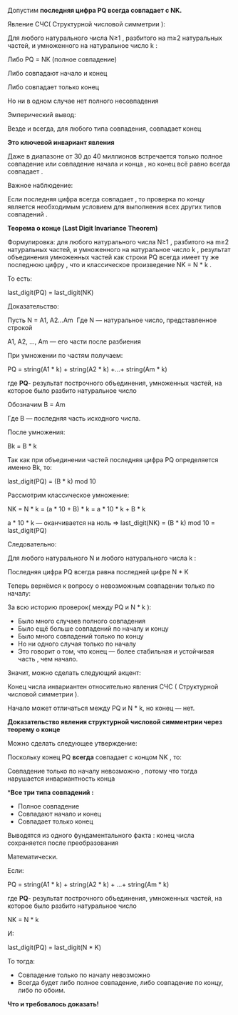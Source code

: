 Допустим **последняя цифра PQ всегда совпадает с NK.**  

Явление СЧС( Структурной числовой симметрии ):

Для любого натурального числа N≥1 , разбитого на m≥2 натуральных частей, и умноженного на натуральное число k : 

Либо PQ = NK (полное совпадение)

Либо совпадают начало и конец

Либо совпадает только конец

Но ни в одном случае нет полного несовпадения

Эмперический вывод:

Везде и всегда, для любого типа совпадения, совпадает конец 

**Это ключевой инвариант явления**

Даже в диапазоне от 30 до 40 миллионов встречается только полное совпадение или совпадение начала и конца , но конец всё равно всегда совпадает .

Важное наблюдение:

Если последняя цифра всегда совпадает , то проверка по концу является необходимым условием для выполнения всех других типов совпадений . 

**Теорема о конце (Last Digit Invariance Theorem)**

Формулировка: для любого натурального числа N≥1 , разбитого на m≥2 натуральных частей, и умноженного на натуральное число k , результат объединения умноженных частей как строки PQ всегда имеет ту же последнюю цифру , что и классическое произведение NK = N * k .

То есть: 

last_digit(PQ) = last_digit(NK)

Доказательство:

Пусть N = A1, A2...Am
​
Где N — натуральное число, представленное строкой

A1, A2, ..., Am — его части после разбиения

При умножении по частям получаем:

PQ = string(A1 * k) + string(A2 * k) +...+ string(Am * k)

где **PQ**- результат построчного объединения, умноженных частей, на которое было разбито натуральное число


Обозначим B = Am
​

Где B — последняя часть исходного числа.

После умножения:

Bk = B * k

Так как при объединении частей последняя цифра PQ определяется именно Bk, то:

last_digit(PQ) = (B * k) mod 10

Рассмотрим классическое умножение:

NK = N * k = (a * 10 + B) * k = a * 10 * k + B * k

a * 10 * k — оканчивается на ноль ⇒ last_digit(NK) = (B * k) mod 10 = last_digit(PQ)

Следовательно:

Для любого натурального N и любого натурального числа k :

Последняя цифра PQ всегда равна последней цифре N * K 

Теперь вернёмся к вопросу о невозможным совпадении только по началу: 

За всю историю проверок( между PQ и N * k ):

- Было много случаев полного совпадения
- Было ещё больше совпадений по началу и концу
- Было много совпадений только по концу
- Но ни одного случая только по началу
- Это говорит о том, что конец — более стабильная и устойчивая часть , чем начало.

Значит, можно сделать следующий акцент:

Конец числа инвариантен относительно явления СЧС ( Структурной числовой симметрии ).

Начало может отличаться между PQ и N * k, но конец — нет. 

**Доказательство явления структурной числовой симментрии через теорему о конце**

Можно сделать следующее утверждение:

Поскольку конец PQ **всегда** совпадает с концом NK , то: 

Совпадение только по началу невозможно , потому что тогда нарушается инвариантность конца

***Все три типа совпадений :**
- Полное совпадение
- Совпадают начало и конец
- Совпадает только конец

Выводятся из одного фундаментального факта : конец числа сохраняется после преобразования  

Математически.

Если: 

PQ = string(A1 * k) + string(A2 * k) + ...+ string(Am * k)

где **PQ**- результат построчного объединения, умноженных частей, на которое было разбито натуральное число
 
NK = N * k

И:

last_digit(PQ) = last_digit(N * K)

То тогда:

- Совпадение только по началу невозможно
- Всегда будет либо полное совпадение, либо совпадение по концу, либо по обоим.

**Что и требовалось доказать!**
